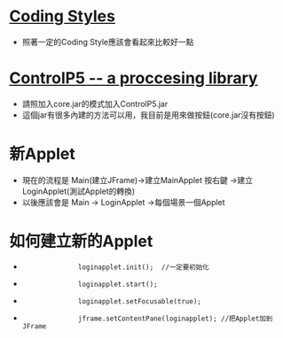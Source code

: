 # [Coding Styles](https://google.github.io/styleguide/javaguide.html)
+ 照著一定的Coding Style應該會看起來比較好一點

# [ControlP5 -- a proccesing library](http://www.sojamo.de/libraries/controlP5/)
+ 請照加入core.jar的模式加入ControlP5.jar
+ 這個jar有很多內建的方法可以用，我目前是用來做按鈕(core.jar沒有按鈕)

# 新Applet
+ 現在的流程是 Main(建立JFrame)->建立MainApplet 按右鍵 ->建立LoginApplet(測試Applet的轉換)
+ 以後應該會是 Main -> LoginApplet ->每個場景一個Applet

# 如何建立新的Applet
+ 					loginapplet.init();  //一定要初始化
+					loginapplet.start();
+					loginapplet.setFocusable(true);
+                   jframe.setContentPane(loginapplet); //把Applet加到JFrame
